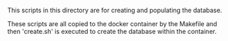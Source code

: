 This scripts in this directory are for creating and populating the database.

These scripts are all copied to the docker container by the Makefile
and then 'create.sh' is executed to create the database within the container.

